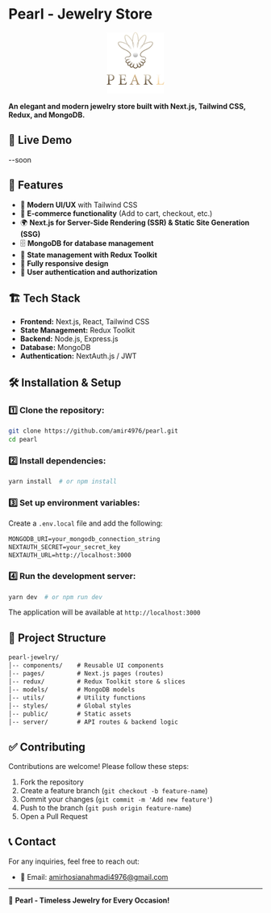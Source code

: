 # Pearl - Jewelry Store
<p align="center">
  <img src="./public/image/Group.png" alt="Pearl Logo"/>
</p>

**An elegant and modern jewelry store built with Next.js, Tailwind CSS, Redux, and MongoDB.**

## 🚀 Live Demo
--soon

## 📌 Features
- 🔹 **Modern UI/UX** with Tailwind CSS
- 🛒 **E-commerce functionality** (Add to cart, checkout, etc.)
- 🌍 **Next.js for Server-Side Rendering (SSR) & Static Site Generation (SSG)**
- 🗄 **MongoDB for database management**
- 🎯 **State management with Redux Toolkit**
- 📱 **Fully responsive design**
- 🔐 **User authentication and authorization**

## 🏗️ Tech Stack
- **Frontend:** Next.js, React, Tailwind CSS
- **State Management:** Redux Toolkit
- **Backend:** Node.js, Express.js
- **Database:** MongoDB
- **Authentication:** NextAuth.js / JWT

## 🛠️ Installation & Setup
### 1️⃣ Clone the repository:
```sh
git clone https://github.com/amir4976/pearl.git
cd pearl
```

### 2️⃣ Install dependencies:
```sh
yarn install  # or npm install
```

### 3️⃣ Set up environment variables:
Create a `.env.local` file and add the following:
```env
MONGODB_URI=your_mongodb_connection_string
NEXTAUTH_SECRET=your_secret_key
NEXTAUTH_URL=http://localhost:3000
```

### 4️⃣ Run the development server:
```sh
yarn dev  # or npm run dev
```
The application will be available at `http://localhost:3000`

## 📂 Project Structure
```
pearl-jewelry/
│-- components/    # Reusable UI components
│-- pages/         # Next.js pages (routes)
│-- redux/         # Redux Toolkit store & slices
│-- models/        # MongoDB models
│-- utils/         # Utility functions
│-- styles/        # Global styles
│-- public/        # Static assets
│-- server/        # API routes & backend logic
```

## ✅ Contributing
Contributions are welcome! Please follow these steps:
1. Fork the repository
2. Create a feature branch (`git checkout -b feature-name`)
3. Commit your changes (`git commit -m 'Add new feature'`)
4. Push to the branch (`git push origin feature-name`)
5. Open a Pull Request


## 📞 Contact
For any inquiries, feel free to reach out:
- 📧 Email: amirhosianahmadi4976@gmail.com

---
💎 **Pearl - Timeless Jewelry for Every Occasion!**

